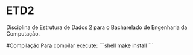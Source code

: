 # ETD2
Disciplina de Estrutura de Dados 2 para o Bacharelado de Engenharia da Computação.

#Compilação
Para compilar execute:
´´´shell
make install
´´´
